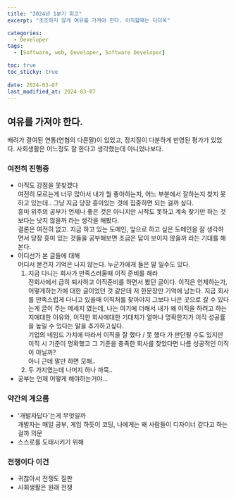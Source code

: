```yaml
---
title: "2024년 1분기 회고"
excerpt: "초조하지 않게 여유를 가져야 한다. 이직할때는 더더욱"

categories:
  - Developer
tags:
  - [Software, web, Developer, Software Developer]

toc: true
toc_sticky: true
 
date: 2024-03-07
last_modified_at: 2024-03-07
---   
```


## 여유를 가져야 한다.

배려가 결여된 연통(연협의 다른말)이 있었고, 정치질이 다분하게 반영된 평가가 있었다. 사회생활은 어느정도 잘 한다고 생각했는데 아니었나보다.    

### 여전히 진행중
- 아직도 강점을 못찾겠다     
  여전히 모르는게 너무 많아서 내가 뭘 좋아하는지, 어느 부분에서 잘하는지 찾지 못하고 있는데.. 그냥 지금 당장 흥미있는 것에 집중하면 되는 걸까 싶다.    
  흥미 위주의 공부가 언제나 좋은 것은 아니지만 시작도 못하고 계속 찾기만 하는 것보다는 낫지 않을까 라는 생각을 해봤다.     
  결론은 여전히 없고. 지금 하고 있는 도메인, 앞으로 하고 싶은 도메인을 잘 생각하면서 당장 흥미 있는 것들을 공부해보면 조금은 답이 보이지 않을까 라는 기대를 해본다.
- 어디선가 본 글들에 대해     
  어디서 본건지 기억은 나지 않는다. 누군가에게 들은 말 일수도 있다.      
  1. 지금 다니는 회사가 만족스러울때 이직 준비를 해라     
      전회사에서 급히 퇴사하고 이직준비를 하면서 봤던 글이다. 이직은 언제하는가, 어떻게하는가에 대한 글이었던 것 같은데 저 한문장만 기억에 남는다. 지금 회사를 만족스럽게 다니고 있을때 이직처를 찾아야지 그보다 나은 곳으로 갈 수 있다는게 글이 주는 메세지 였는데, 나는 여기에 더해서 내가 왜 이직을 하려고 하는지에대한 이유와, 이직한 회사에대한 기대치가 얼마나 명확한지가 이직 성공률을 높일 수 있다는 말을 추가하고싶다.     
      기업의 네임드 가치에 따라서 이직을 잘 했다 / 못 했다 가 판단될 수도 있지만 이직 시 기준이 명확했고 그 기준을 충족한 회사를 찾았다면 나름 성공적인 이직이 아닐까?      
      아니 근데 말만 하면 모해..
  1. 두 가지였는데 나머지 하나 까묵..
- 공부는 언제 어떻게 해야하는거야...
  

### 약간의 게으름
- '개발자답다'는게 무엇일까     
  개발자는 매일 공부, 게임 하듯이 코딩, 
  나에게는 왜 사람들이 디자이너 같다고 하는걸까 의문
- 스스로를 도태시키기 위해

### 전쟁이다 이건
- 귀찮아서 전쟁도 질판
- 사회생활은 원래 전쟁